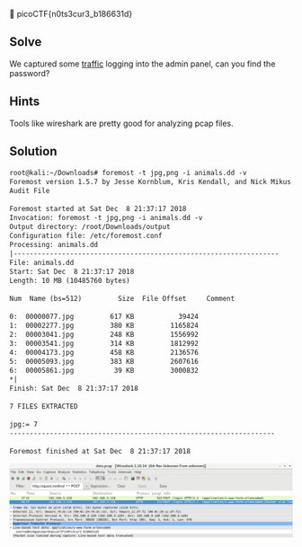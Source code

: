 :checkered_flag: picoCTF{n0ts3cur3_b186631d}

## Solve
We captured some [traffic](https://2018shell.picoctf.com/static/1a6db339e11fa100ef52d944edaa9612/data.pcap) logging into the admin panel, can you find the password?

## Hints
Tools like wireshark are pretty good for analyzing pcap files.

## Solution
```
root@kali:~/Downloads# foremost -t jpg,png -i animals.dd -v
Foremost version 1.5.7 by Jesse Kornblum, Kris Kendall, and Nick Mikus
Audit File

Foremost started at Sat Dec  8 21:37:17 2018
Invocation: foremost -t jpg,png -i animals.dd -v
Output directory: /root/Downloads/output
Configuration file: /etc/foremost.conf
Processing: animals.dd
|------------------------------------------------------------------
File: animals.dd
Start: Sat Dec  8 21:37:17 2018
Length: 10 MB (10485760 bytes)

Num	 Name (bs=512)	       Size	 File Offset	 Comment

0:	00000077.jpg 	     617 KB 	      39424
1:	00002277.jpg 	     380 KB 	    1165824
2:	00003041.jpg 	     248 KB 	    1556992
3:	00003541.jpg 	     314 KB 	    1812992
4:	00004173.jpg 	     458 KB 	    2136576
5:	00005093.jpg 	     383 KB 	    2607616
6:	00005861.jpg 	      39 KB 	    3000832
*|
Finish: Sat Dec  8 21:37:17 2018

7 FILES EXTRACTED

jpg:= 7
------------------------------------------------------------------

Foremost finished at Sat Dec  8 21:37:17 2018
```

![1](https://raw.githubusercontent.com/shoulderhu/wordpress/master/picoCTF/2018/Forensics/admin%20panel/admin-panel-1.png)
